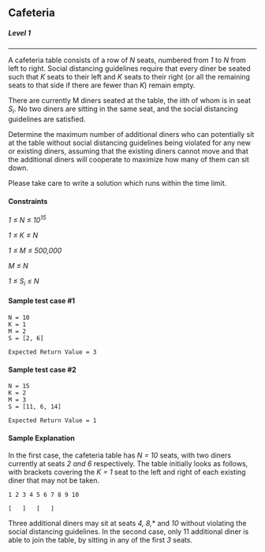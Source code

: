## Cafeteria
##### Level 1
---

A cafeteria table consists of a row of *N* seats, numbered from *1* to *N* from left to right. Social distancing guidelines require that every diner be seated such that *K* seats to their left and *K* seats to their right (or all the remaining seats to that side if there are fewer than *K*) remain empty.

There are currently M diners seated at the table, the iith of whom is in seat *S<sub>i</sub>*. No two diners are sitting in the same seat, and the social distancing guidelines are satisfied.

Determine the maximum number of additional diners who can potentially sit at the table without social distancing guidelines being violated for any new or existing diners, assuming that the existing diners cannot move and that the additional diners will cooperate to maximize how many of them can sit down.

Please take care to write a solution which runs within the time limit.

#### Constraints
*1 ≤ N ≤ 10<sup>15</sup>*

*1 ≤ K ≤ N* 

*1 ≤ M ≤ 500,000*

*M ≤ N*

*1 ≤ S<sub>i</sub> ≤ N*

#### Sample test case #1
```
N = 10
K = 1
M = 2
S = [2, 6]
```

```
Expected Return Value = 3
```


#### Sample test case #2
```
N = 15
K = 2
M = 3
S = [11, 6, 14]
```

```
Expected Return Value = 1
```

#### Sample Explanation
In the first case, the cafeteria table has *N = 10* seats, with two diners currently at seats *2 and 6* respectively. The table initially looks as follows, with brackets covering the *K = 1* seat to the left and right of each existing diner that may not be taken.

```
1 2 3 4 5 6 7 8 9 10

[   ]   [   ]
```

Three additional diners may sit at seats *4, 8,** and *10* without violating the social distancing guidelines.
In the second case, only 11 additional diner is able to join the table, by sitting in any of the first *3* seats.